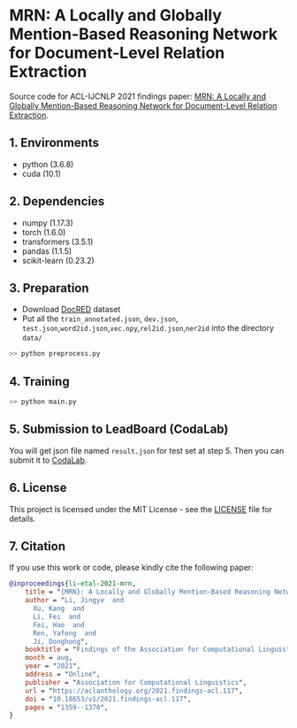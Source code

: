 # MRN: A Locally and Globally Mention-Based Reasoning Network for Document-Level Relation Extraction

Source code for ACL-IJCNLP 2021 findings paper: 
[MRN: A Locally and Globally Mention-Based Reasoning Network for Document-Level Relation Extraction](https://aclanthology.org/2021.findings-acl.117/).

## 1. Environments

- python (3.6.8)
- cuda (10.1)

## 2. Dependencies

- numpy (1.17.3)
- torch (1.6.0)
- transformers (3.5.1)
- pandas (1.1.5)
- scikit-learn (0.23.2)

## 3. Preparation

- Download [DocRED](https://github.com/thunlp/DocRED) dataset
- Put all the `train_annotated.json`, `dev.json`, `test.json`,`word2id.json`,`vec.npy`,`rel2id.json`,`ner2id` into the directory `data/`

```bash
>> python preprocess.py
```

## 4. Training

```bash
>> python main.py
```

## 5. Submission to LeadBoard (CodaLab)

You will get json file named `result.json` for test set at step 5. Then you can submit it to [CodaLab](https://competitions.codalab.org/competitions/20717#learn_the_details).

## 6. License

This project is licensed under the MIT License - see the [LICENSE](LICENSE) file for details.

## 7. Citation

If you use this work or code, please kindly cite the following paper:

```bib
@inproceedings{li-etal-2021-mrn,
    title = "{MRN}: A Locally and Globally Mention-Based Reasoning Network for Document-Level Relation Extraction",
    author = "Li, Jingye  and
      Xu, Kang  and
      Li, Fei  and
      Fei, Hao  and
      Ren, Yafeng  and
      Ji, Donghong",
    booktitle = "Findings of the Association for Computational Linguistics: ACL-IJCNLP 2021",
    month = aug,
    year = "2021",
    address = "Online",
    publisher = "Association for Computational Linguistics",
    url = "https://aclanthology.org/2021.findings-acl.117",
    doi = "10.18653/v1/2021.findings-acl.117",
    pages = "1359--1370",
}
```